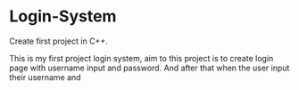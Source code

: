 # Login-System
Create first project in C++.

This is my first project login system, aim to this project is to create login page with username input and password. And after that when the user input their username and

